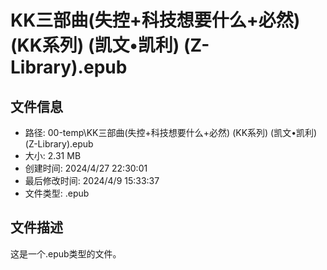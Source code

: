 ﻿# KK三部曲(失控+科技想要什么+必然) (KK系列) (凯文•凯利) (Z-Library).epub

## 文件信息
- 路径: 00-temp\KK三部曲(失控+科技想要什么+必然) (KK系列) (凯文•凯利) (Z-Library).epub
- 大小: 2.31 MB
- 创建时间: 2024/4/27 22:30:01
- 最后修改时间: 2024/4/9 15:33:37
- 文件类型: .epub

## 文件描述
这是一个.epub类型的文件。

